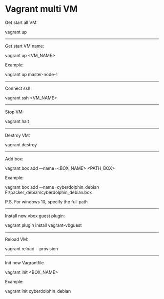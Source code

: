 # Vagrant multi VM

Get start all VM:

vagrant up

---

Get start VM name:

vagrant up <VM_NAME>

Example:

vagrant up master-node-1

---

Connect ssh:

vagrant ssh <VM_NAME>

---

Stop VM:

vagrant halt

---

Destroy VM:

vagrant destroy

---

Add box:

vagrant box add --name=<BOX_NAME> <PATH_BOX>

Example:

vagrant box add --name=cyberdolphin_debian F:\packer_debian\cyberdolphin_debian.box

P.S. For windows 10, specify the full path

---

Install new vbox guest plugin:

vagrant plugin install vagrant-vbguest

---

Reload VM:

vagrant reload --provision

---

Init new Vagrantfile

vagrant init <BOX_NAME> 

Example:

vagrant init cyberdolphin_debian

